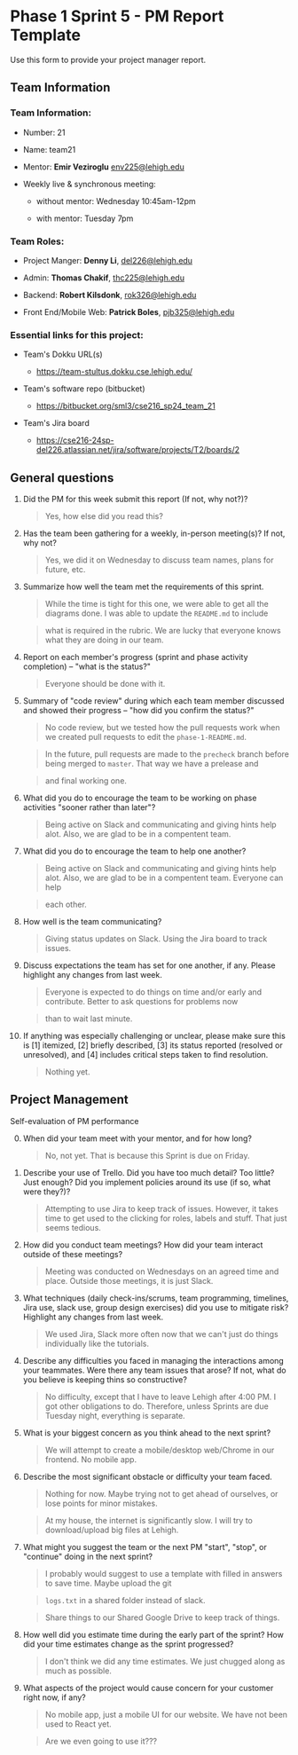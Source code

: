 # Phase 1 Sprint 5 - PM Report Template

Use this form to provide your project manager report.

## Team Information

### Team Information:

- Number: 21

- Name: team21

- Mentor: **Emir Veziroglu** [env225@lehigh.edu](mailto:env225@lehigh.edu)

- Weekly live & synchronous meeting:

  - without mentor: Wednesday 10:45am-12pm

  - with mentor: Tuesday 7pm

### Team Roles:

- Project Manger: **Denny Li**, [del226@lehigh.edu](mailto:del226@lehigh.edu)

- Admin: **Thomas Chakif**, [thc225@lehigh.edu](mailto:thc225@lehigh.edu)

- Backend: **Robert Kilsdonk**, [rok326@lehigh.edu](mailto:rok326@lehigh.edu)

- Front End/Mobile Web: **Patrick Boles**, [pjb325@lehigh.edu](mailto:pjb325@lehigh.edu)

### Essential links for this project:

- Team's Dokku URL(s)

  - <https://team-stultus.dokku.cse.lehigh.edu/>

- Team's software repo (bitbucket)

  - <https://bitbucket.org/sml3/cse216_sp24_team_21>

- Team's Jira board

  - <https://cse216-24sp-del226.atlassian.net/jira/software/projects/T2/boards/2>

## General questions

1. Did the PM for this week submit this report (If not, why not?)?

   > Yes, how else did you read this?

2. Has the team been gathering for a weekly, in-person meeting(s)? If not, why not?

   > Yes, we did it on Wednesday to discuss team names, plans for future, etc.

3. Summarize how well the team met the requirements of this sprint.

   > While the time is tight for this one, we were able to get all the diagrams done. I was able to update the `README.md` to include

   > what is required in the rubric. We are lucky that everyone knows what they are doing in our team.

4. Report on each member's progress (sprint and phase activity completion) – "what is the status?"

   > Everyone should be done with it.

5. Summary of "code review" during which each team member discussed and showed their progress – "how did you confirm the status?"

   > No code review, but we tested how the pull requests work when we created pull requests to edit the `phase-1-README.md`.

   > In the future, pull requests are made to the `precheck` branch before being merged to `master`. That way we have a prelease and

   > and final working one.

6. What did you do to encourage the team to be working on phase activities "sooner rather than later"?

   > Being active on Slack and communicating and giving hints help alot. Also, we are glad to be in a compentent team.

7. What did you do to encourage the team to help one another?

   > Being active on Slack and communicating and giving hints help alot. Also, we are glad to be in a compentent team. Everyone can help

   > each other.

8. How well is the team communicating?

   > Giving status updates on Slack. Using the Jira board to track issues.

9. Discuss expectations the team has set for one another, if any. Please highlight any changes from last week.

   > Everyone is expected to do things on time and/or early and contribute. Better to ask questions for problems now

   > than to wait last minute.

10. If anything was especially challenging or unclear, please make sure this is [1] itemized, [2] briefly described, [3] its status reported (resolved or unresolved), and [4] includes critical steps taken to find resolution.

    > Nothing yet.

## Project Management

Self-evaluation of PM performance

0. When did your team meet with your mentor, and for how long?

   > No, not yet. That is because this Sprint is due on Friday.

1. Describe your use of Trello. Did you have too much detail? Too little? Just enough? Did you implement policies around its use (if so, what were they?)?

   > Attempting to use Jira to keep track of issues. However, it takes time to get used to the clicking for roles, labels and stuff. That just seems tedious.

2. How did you conduct team meetings? How did your team interact outside of these meetings?

   > Meeting was conducted on Wednesdays on an agreed time and place. Outside those meetings, it is just Slack.

3. What techniques (daily check-ins/scrums, team programming, timelines, Jira use, slack use, group design exercises) did you use to mitigate risk? Highlight any changes from last week.

   > We used Jira, Slack more often now that we can't just do things individually like the tutorials.

4. Describe any difficulties you faced in managing the interactions among your teammates. Were there any team issues that arose? If not, what do you believe is keeping thins so constructive?

   > No difficulty, except that I have to leave Lehigh after 4:00 PM. I got other obligations to do. Therefore, unless Sprints are due Tuesday night, everything is separate.

5. What is your biggest concern as you think ahead to the next sprint?

   > We will attempt to create a mobile/desktop web/Chrome in our frontend. No mobile app.

6. Describe the most significant obstacle or difficulty your team faced.

   > Nothing for now. Maybe trying not to get ahead of ourselves, or lose points for minor mistakes.

   > At my house, the internet is significantly slow. I will try to download/upload big files at Lehigh.

7. What might you suggest the team or the next PM "start", "stop", or "continue" doing in the next sprint?

   > I probably would suggest to use a template with filled in answers to save time. Maybe upload the git

   > `logs.txt` in a shared folder instead of slack.

   > Share things to our Shared Google Drive to keep track of things.

8. How well did you estimate time during the early part of the sprint? How did your time estimates change as the sprint progressed?

   > I don't think we did any time estimates. We just chugged along as much as possible.

9. What aspects of the project would cause concern for your customer right now, if any?

   > No mobile app, just a mobile UI for our website. We have not been used to React yet.

   > Are we even going to use it???
